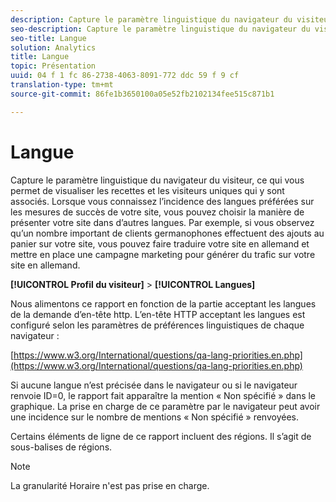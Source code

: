 ```yaml
---
description: Capture le paramètre linguistique du navigateur du visiteur, ce qui vous permet de visualiser les recettes et les visiteurs uniques qui y sont associés. Lorsque vous connaissez l’incidence des langues préférées sur les mesures de succès de votre site, vous pouvez choisir la manière de présenter votre site dans d’autres langues. Par exemple, si vous observez qu’un nombre important de clients germanophones effectuent des ajouts au panier sur votre site, vous pouvez faire traduire votre site en allemand et mettre en place une campagne marketing pour générer du trafic sur votre site en allemand.
seo-description: Capture le paramètre linguistique du navigateur du visiteur, ce qui vous permet de visualiser les recettes et les visiteurs uniques qui y sont associés. Lorsque vous connaissez l’incidence des langues préférées sur les mesures de succès de votre site, vous pouvez choisir la manière de présenter votre site dans d’autres langues. Par exemple, si vous observez qu’un nombre important de clients germanophones effectuent des ajouts au panier sur votre site, vous pouvez faire traduire votre site en allemand et mettre en place une campagne marketing pour générer du trafic sur votre site en allemand.
seo-title: Langue
solution: Analytics
title: Langue
topic: Présentation
uuid: 04 f 1 fc 86-2738-4063-8091-772 ddc 59 f 9 cf
translation-type: tm+mt
source-git-commit: 86fe1b3650100a05e52fb2102134fee515c871b1

---
```



# Langue

Capture le paramètre linguistique du navigateur du visiteur, ce qui vous permet de visualiser les recettes et les visiteurs uniques qui y sont associés. Lorsque vous connaissez l’incidence des langues préférées sur les mesures de succès de votre site, vous pouvez choisir la manière de présenter votre site dans d’autres langues. Par exemple, si vous observez qu’un nombre important de clients germanophones effectuent des ajouts au panier sur votre site, vous pouvez faire traduire votre site en allemand et mettre en place une campagne marketing pour générer du trafic sur votre site en allemand.

**[!UICONTROL Profil du visiteur]** &gt; **[!UICONTROL Langues]**

Nous alimentons ce rapport en fonction de la partie acceptant les langues de la demande d’en-tête http. L’en-tête HTTP acceptant les langues est configuré selon les paramètres de préférences linguistiques de chaque navigateur :

[https://www.w3.org/International/questions/qa-lang-priorities.en.php](https://www.w3.org/International/questions/qa-lang-priorities.en.php)

Si aucune langue n’est précisée dans le navigateur ou si le navigateur renvoie ID=0, le rapport fait apparaître la mention « Non spécifié » dans le graphique. La prise en charge de ce paramètre par le navigateur peut avoir une incidence sur le nombre de mentions « Non spécifié » renvoyées.

Certains éléments de ligne de ce rapport incluent des régions. Il s’agit de sous-balises de régions.

>[!NOTE]
>
>La granularité Horaire n'est pas prise en charge.

